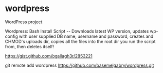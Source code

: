 # wordpress
WordPress project  

Wordpress: Bash Install Script -- Downloads latest WP version, updates wp-config with user supplied DB name, username and password, creates and CHMOD's uploads dir, copies all the files into the root dir you run the script from, then deletes itself!

https://gist.github.com/bgallagh3r/2853221

git remote add wordpress https://github.com/basemelgabry/wordpress.git

